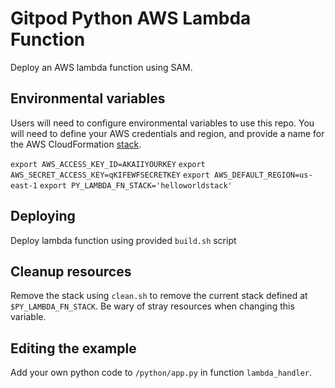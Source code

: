 # Gitpod Python AWS Lambda Function

Deploy an AWS lambda function using SAM.

## Environmental variables

Users will need to configure environmental variables to use this repo.  You will need to define your AWS credentials and region, and provide a name for the AWS CloudFormation [stack](https://docs.aws.amazon.com/AWSCloudFormation/latest/UserGuide/stacks.html).

`export AWS_ACCESS_KEY_ID=AKAIIYOURKEY`
`export AWS_SECRET_ACCESS_KEY=qKIFEWFSECRETKEY`
`export AWS_DEFAULT_REGION=us-east-1`
`export PY_LAMBDA_FN_STACK='helloworldstack'`

## Deploying

Deploy lambda function using provided `build.sh` script

## Cleanup resources

Remove the stack using `clean.sh` to remove the current stack defined at `$PY_LAMBDA_FN_STACK`.  Be wary of stray resources when changing this variable.

## Editing the example

Add your own python code to `/python/app.py` in function `lambda_handler`.
